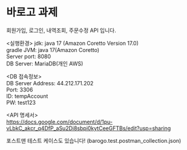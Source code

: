 # 바로고 과제
회원가입, 로그인, 내역조회, 주문수정 API 입니다.

<실행환경>
jdk: java 17 (Amazon Coretto Version 17.0)  
gradle JVM: java 17(Amazon Coretto)  
Server port: 8080  
DB Server: MariaDB(개인 AWS)  

<DB 접속정보>  
DB Server Address: 44.212.171.202  
Port: 3306  
ID: tempAccount  
PW: test123  

<API 명세서>  
https://docs.google.com/document/d/1pu-vLbkC_akcr_q4DfP_aSu2Di8sbpi0kytCeeGFTBs/edit?usp=sharing


포스트맨 테스트 케이스도 있습니다! (barogo.test.postman_collection.json)
